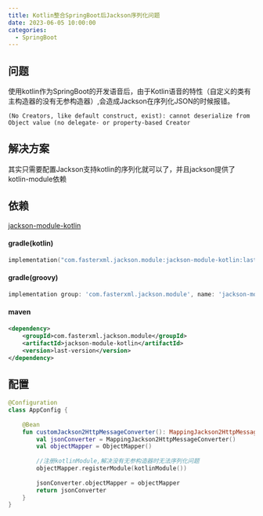 ```yaml
---
title: Kotlin整合SpringBoot后Jackson序列化问题
date: 2023-06-05 10:00:00
categories:
  - SpringBoot
---
```


## 问题

使用kotlin作为SpringBoot的开发语音后，由于Kotlin语音的特性（自定义的类有主构造器的没有无参构造器）,会造成Jackson在序列化JSON的时候报错。
```
(No Creators, like default construct, exist): cannot deserialize from Object value (no delegate- or property-based Creator
```

## 解决方案
其实只需要配置Jackson支持kotlin的序列化就可以了，并且jackson提供了kotlin-module依赖
## 依赖
[jackson-module-kotlin](https://mvnrepository.com/artifact/com.fasterxml.jackson.module/jackson-module-kotlin)
#### gradle(kotlin)
```kotlin
implementation("com.fasterxml.jackson.module:jackson-module-kotlin:last-version")
```
#### gradle(groovy)
```groovy
implementation group: 'com.fasterxml.jackson.module', name: 'jackson-module-kotlin', version: 'last-version'
```

#### maven
```xml
<dependency>
    <groupId>com.fasterxml.jackson.module</groupId>
    <artifactId>jackson-module-kotlin</artifactId>
    <version>last-version</version>
</dependency>
```

## 配置
```kotlin
@Configuration
class AppConfig {
    
    @Bean
    fun customJackson2HttpMessageConverter(): MappingJackson2HttpMessageConverter {
        val jsonConverter = MappingJackson2HttpMessageConverter()
        val objectMapper = ObjectMapper()
      
        //注册kotlinModule,解决没有无参构造器时无法序列化问题
        objectMapper.registerModule(kotlinModule())
      
        jsonConverter.objectMapper = objectMapper
        return jsonConverter
    }
}
```





